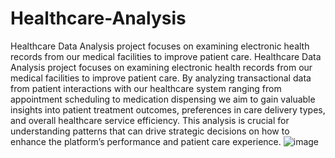 # Healthcare-Analysis
Healthcare Data Analysis project focuses on examining electronic health records from our medical facilities to improve patient care.
Healthcare Data Analysis project focuses on examining electronic health records from our medical facilities to improve patient care. By analyzing transactional data from patient interactions with our healthcare system ranging from appointment scheduling to medication dispensing we aim to gain valuable insights into patient treatment outcomes, preferences in care delivery types, and overall healthcare service efficiency. This analysis is crucial for understanding patterns that can drive strategic decisions on how to enhance the platform’s performance and patient care experience.
![image](https://github.com/user-attachments/assets/c5cf5023-7670-49b7-86f2-0418c182d8d7)
